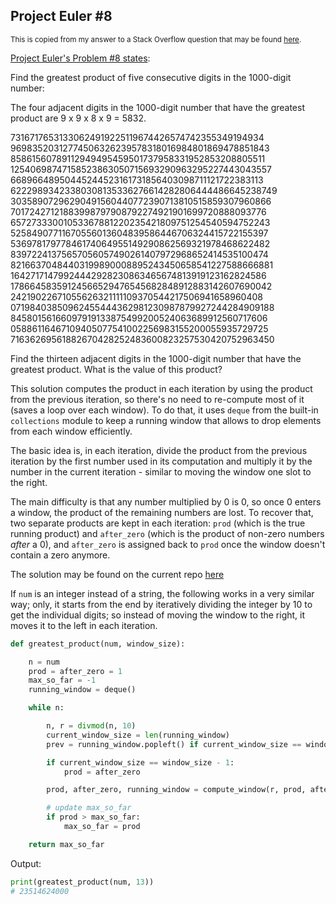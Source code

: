 ## Project Euler #8

<sup>This is copied from my answer to a Stack Overflow question that may be found [here](https://stackoverflow.com/a/74454124/19123103).</sup>

[Project Euler's Problem #8 states](https://projecteuler.net/problem=8):

Find the greatest product of five consecutive digits in the 1000-digit number:

The four adjacent digits in the 1000-digit number that have the greatest product are 9 x 9 x 8 x 9 = 5832.

73167176531330624919225119674426574742355349194934
96983520312774506326239578318016984801869478851843
85861560789112949495459501737958331952853208805511
12540698747158523863050715693290963295227443043557
66896648950445244523161731856403098711121722383113
62229893423380308135336276614282806444486645238749
30358907296290491560440772390713810515859307960866
70172427121883998797908792274921901699720888093776
65727333001053367881220235421809751254540594752243
52584907711670556013604839586446706324415722155397
53697817977846174064955149290862569321978468622482
83972241375657056057490261407972968652414535100474
82166370484403199890008895243450658541227588666881
16427171479924442928230863465674813919123162824586
17866458359124566529476545682848912883142607690042
24219022671055626321111109370544217506941658960408
07198403850962455444362981230987879927244284909188
84580156166097919133875499200524063689912560717606
05886116467109405077541002256983155200055935729725
71636269561882670428252483600823257530420752963450

Find the thirteen adjacent digits in the 1000-digit number that have the greatest product. What is the value of this product?




This solution computes the product in each iteration by using the product from the previous iteration, so there's no need to re-compute most of it (saves a loop over each window). To do that, it uses `deque` from the built-in `collections` module to keep a running window that allows to drop elements from each window efficiently. 

The basic idea is, in each iteration, divide the product from the previous iteration by the first number used in its computation and multiply it by the number in the current iteration - similar to moving the window one slot to the right.

The main difficulty is that any number multiplied by 0 is 0, so once 0 enters a window, the product of the remaining numbers are lost. To recover that, two separate products are kept in each iteration: `prod` (which is the true running product) and `after_zero` (which is the product of non-zero numbers *after* a 0), and `after_zero` is assigned back to `prod` once the window doesn't contain a zero anymore.

The solution may be found on the current repo [here](./solution1.py)


If `num` is an integer instead of a string, the following works in a very similar way; only, it starts from the end by iteratively dividing the integer by 10 to get the individual digits; so instead of moving the window to the right, it moves it to the left in each iteration.
```python
def greatest_product(num, window_size):

    n = num
    prod = after_zero = 1
    max_so_far = -1
    running_window = deque()

    while n:

        n, r = divmod(n, 10)
        current_window_size = len(running_window)
        prev = running_window.popleft() if current_window_size == window_size else 1

        if current_window_size == window_size - 1:
            prod = after_zero

        prod, after_zero, running_window = compute_window(r, prod, after_zero, running_window, prev)

        # update max_so_far
        if prod > max_so_far:
            max_so_far = prod

    return max_so_far
```
Output:
```python
print(greatest_product(num, 13))
# 23514624000
```